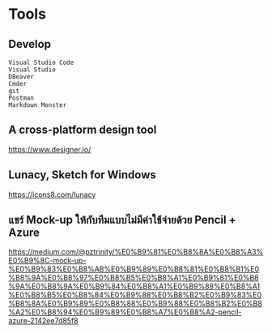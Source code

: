 # Tools

## Develop

    Visual Studio Code
    Visual Studio
    DBeaver
    Cmder
    git
    Postman
    Markdown Monster

## A cross-platform design tool
  https://www.designer.io/
  
## Lunacy, Sketch for Windows
  https://icons8.com/lunacy
  
## แชร์ Mock-up ให้กับทีมแบบไม่มีค่าใช้จ่ายด้วย Pencil + Azure
  https://medium.com/@pztrinity/%E0%B9%81%E0%B8%8A%E0%B8%A3%E0%B9%8C-mock-up-%E0%B9%83%E0%B8%AB%E0%B9%89%E0%B8%81%E0%B8%B1%E0%B8%9A%E0%B8%97%E0%B8%B5%E0%B8%A1%E0%B9%81%E0%B8%9A%E0%B8%9A%E0%B9%84%E0%B8%A1%E0%B9%88%E0%B8%A1%E0%B8%B5%E0%B8%84%E0%B9%88%E0%B8%B2%E0%B9%83%E0%B8%8A%E0%B9%89%E0%B8%88%E0%B9%88%E0%B8%B2%E0%B8%A2%E0%B8%94%E0%B9%89%E0%B8%A7%E0%B8%A2-pencil-azure-2142ee7d85f8
